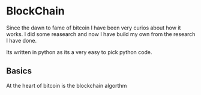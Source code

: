 # BlockChain

Since the dawn to fame of bitcoin I have been very curios about how it works. I did some reasearch and now I have build my own from the research I have done.

Its written in python as its a very easy to pick python code.

## Basics

At the heart of bitcoin is the blockchain algorthm
